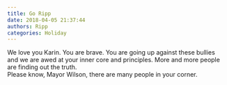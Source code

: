 ```yaml
---
title: Go Ripp
date: 2018-04-05 21:37:44
authors: Ripp
categories: Holiday
---
```


 We love you Karin.  You are brave.  You are going up against these bullies and we are awed at your inner core and principles.  More and more people are finding out the truth.  
Please know, Mayor Wilson, there are many people in your corner.
